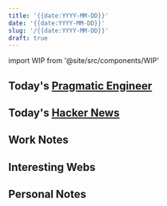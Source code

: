 ```yaml
---
title: '{{date:YYYY-MM-DD}}'
date: '{{date:YYYY-MM-DD}}'
slug: '/{{date:YYYY-MM-DD}}'
draft: true
---
```


import WIP from '@site/src/components/WIP'

<WIP />

## Today's [Pragmatic Engineer](../Interests/Pragmatic%20Engineer.md)

## Today's [Hacker News](../Interests/Hacker%20News.md)

## Work Notes

## Interesting Webs

## Personal Notes
